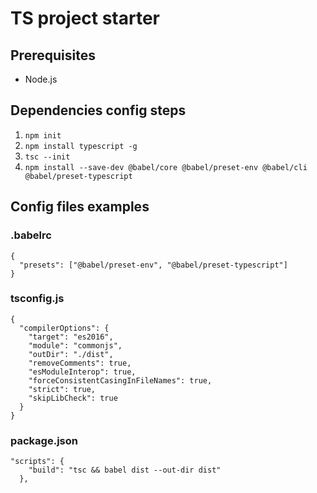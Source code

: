 # TS project starter

## Prerequisites

- Node.js

## Dependencies config steps

1. `npm init`
2. `npm install typescript -g`
3. `tsc --init`
4. `npm install --save-dev @babel/core @babel/preset-env @babel/cli @babel/preset-typescript`

## Config files examples

### .babelrc

```
{
  "presets": ["@babel/preset-env", "@babel/preset-typescript"]
}
```

### tsconfig.js

```
{
  "compilerOptions": {
    "target": "es2016",
    "module": "commonjs",
    "outDir": "./dist",
    "removeComments": true,
    "esModuleInterop": true,
    "forceConsistentCasingInFileNames": true,
    "strict": true,
    "skipLibCheck": true
  }
}

```

### package.json

```
"scripts": {
    "build": "tsc && babel dist --out-dir dist"
  },
```
